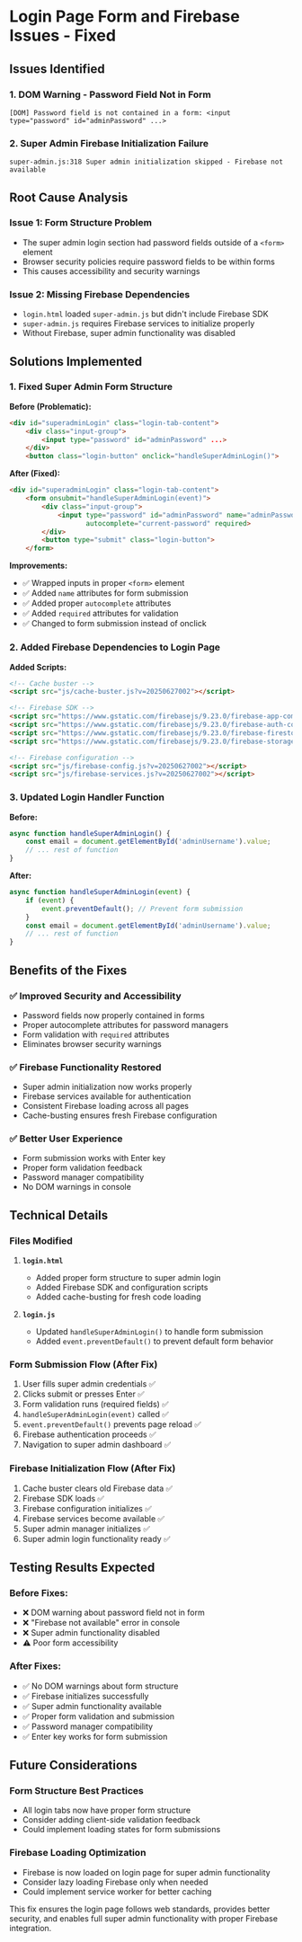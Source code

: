 # Login Page Form and Firebase Issues - Fixed

## Issues Identified

### 1. **DOM Warning - Password Field Not in Form**
```
[DOM] Password field is not contained in a form: <input type="password" id="adminPassword" ...>
```

### 2. **Super Admin Firebase Initialization Failure**
```
super-admin.js:318 Super admin initialization skipped - Firebase not available
```

## Root Cause Analysis

### Issue 1: Form Structure Problem
- The super admin login section had password fields outside of a `<form>` element
- Browser security policies require password fields to be within forms
- This causes accessibility and security warnings

### Issue 2: Missing Firebase Dependencies
- `login.html` loaded `super-admin.js` but didn't include Firebase SDK
- `super-admin.js` requires Firebase services to initialize properly
- Without Firebase, super admin functionality was disabled

## Solutions Implemented

### 1. **Fixed Super Admin Form Structure**

**Before (Problematic):**
```html
<div id="superadminLogin" class="login-tab-content">
    <div class="input-group">
        <input type="password" id="adminPassword" ...>
    </div>
    <button class="login-button" onclick="handleSuperAdminLogin()">
```

**After (Fixed):**
```html
<div id="superadminLogin" class="login-tab-content">
    <form onsubmit="handleSuperAdminLogin(event)">
        <div class="input-group">
            <input type="password" id="adminPassword" name="adminPassword" 
                   autocomplete="current-password" required>
        </div>
        <button type="submit" class="login-button">
    </form>
```

**Improvements:**
- ✅ Wrapped inputs in proper `<form>` element
- ✅ Added `name` attributes for form submission
- ✅ Added proper `autocomplete` attributes
- ✅ Added `required` attributes for validation
- ✅ Changed to form submission instead of onclick

### 2. **Added Firebase Dependencies to Login Page**

**Added Scripts:**
```html
<!-- Cache buster -->
<script src="js/cache-buster.js?v=20250627002"></script>

<!-- Firebase SDK -->
<script src="https://www.gstatic.com/firebasejs/9.23.0/firebase-app-compat.js"></script>
<script src="https://www.gstatic.com/firebasejs/9.23.0/firebase-auth-compat.js"></script>
<script src="https://www.gstatic.com/firebasejs/9.23.0/firebase-firestore-compat.js"></script>
<script src="https://www.gstatic.com/firebasejs/9.23.0/firebase-storage-compat.js"></script>

<!-- Firebase configuration -->
<script src="js/firebase-config.js?v=20250627002"></script>
<script src="js/firebase-services.js?v=20250627002"></script>
```

### 3. **Updated Login Handler Function**

**Before:**
```javascript
async function handleSuperAdminLogin() {
    const email = document.getElementById('adminUsername').value;
    // ... rest of function
}
```

**After:**
```javascript
async function handleSuperAdminLogin(event) {
    if (event) {
        event.preventDefault(); // Prevent form submission
    }
    const email = document.getElementById('adminUsername').value;
    // ... rest of function
}
```

## Benefits of the Fixes

### ✅ **Improved Security and Accessibility**
- Password fields now properly contained in forms
- Proper autocomplete attributes for password managers
- Form validation with `required` attributes
- Eliminates browser security warnings

### ✅ **Firebase Functionality Restored**
- Super admin initialization now works properly
- Firebase services available for authentication
- Consistent Firebase loading across all pages
- Cache-busting ensures fresh Firebase configuration

### ✅ **Better User Experience**
- Form submission works with Enter key
- Proper form validation feedback
- Password manager compatibility
- No DOM warnings in console

## Technical Details

### Files Modified
1. **`login.html`**
   - Added proper form structure to super admin login
   - Added Firebase SDK and configuration scripts
   - Added cache-busting for fresh code loading

2. **`login.js`**
   - Updated `handleSuperAdminLogin()` to handle form submission
   - Added `event.preventDefault()` to prevent default form behavior

### Form Submission Flow (After Fix)
1. User fills super admin credentials ✅
2. Clicks submit or presses Enter ✅
3. Form validation runs (required fields) ✅
4. `handleSuperAdminLogin(event)` called ✅
5. `event.preventDefault()` prevents page reload ✅
6. Firebase authentication proceeds ✅
7. Navigation to super admin dashboard ✅

### Firebase Initialization Flow (After Fix)
1. Cache buster clears old Firebase data ✅
2. Firebase SDK loads ✅
3. Firebase configuration initializes ✅
4. Firebase services become available ✅
5. Super admin manager initializes ✅
6. Super admin login functionality ready ✅

## Testing Results Expected

### Before Fixes:
- ❌ DOM warning about password field not in form
- ❌ "Firebase not available" error in console
- ❌ Super admin functionality disabled
- ⚠️ Poor form accessibility

### After Fixes:
- ✅ No DOM warnings about form structure
- ✅ Firebase initializes successfully
- ✅ Super admin functionality available
- ✅ Proper form validation and submission
- ✅ Password manager compatibility
- ✅ Enter key works for form submission

## Future Considerations

### Form Structure Best Practices
- All login tabs now have proper form structure
- Consider adding client-side validation feedback
- Could implement loading states for form submissions

### Firebase Loading Optimization
- Firebase is now loaded on login page for super admin functionality
- Consider lazy loading Firebase only when needed
- Could implement service worker for better caching

This fix ensures the login page follows web standards, provides better security, and enables full super admin functionality with proper Firebase integration.
